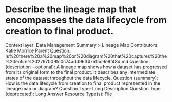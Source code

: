 # Describe the lineage map that encompasses the data lifecycle from creation to final product.

Context layer: Data Management Summary > Lineage Map
Contributors: Katie Morrice
Parent Question: Is%20there%20a%20map%20or%20diagram%20that%20captures%20the%20entire%202797009fc0c74add963475f5c9e9f48d.md
Question (description - optional): A lineage map shows how a dataset has progressed from its original form to the final product. It describes any intermediate states of the dataset throughout the data lifecycle.
Question (summary): How is the data lifecycle from creation to final product represented in the lineage map or diagram?
Question Type: Long Description
Question Type (deprecated): Long Answer
Resource Type(s): File